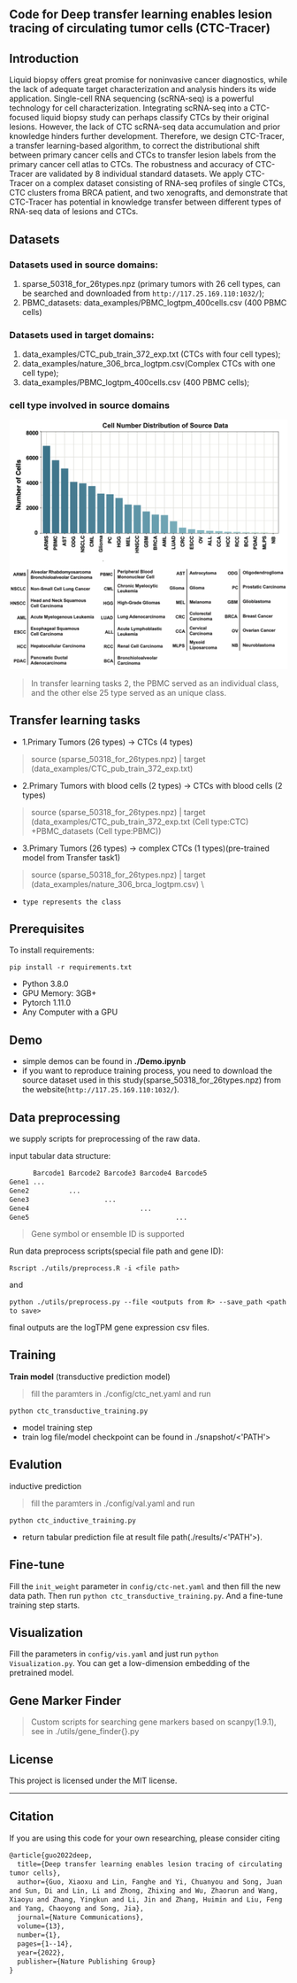 
## Code for **Deep transfer learning enables lesion tracing of circulating tumor cells (CTC-Tracer)**
## Introduction
Liquid biopsy offers great promise for noninvasive cancer diagnostics, while the lack of adequate target characterization and analysis hinders its wide application. Single-cell RNA sequencing (scRNA-seq) is a powerful technology for cell characterization. Integrating scRNA-seq into a CTC-focused liquid biopsy study can perhaps classify CTCs by their original lesions. However, the lack of CTC scRNA-seq data accumulation and prior knowledge hinders further development. Therefore, we design CTC-Tracer, a transfer learning-based algorithm, to correct the distributional shift between primary cancer cells and CTCs to transfer lesion labels from the primary cancer cell atlas to CTCs. The robustness and accuracy of CTC-Tracer are validated by 8 individual standard datasets. We apply CTC-Tracer on a complex dataset consisting of RNA-seq profiles of single CTCs, CTC clusters froma BRCA patient, and two xenografts, and demonstrate that CTC-Tracer has potential in knowledge transfer between different types of RNA-seq data of lesions and CTCs.

## Datasets
### Datasets used in source domains:
1. sparse_50318_for_26types.npz (primary tumors with 26 cell types, can be searched and downloaded from `http://117.25.169.110:1032/`);
2. PBMC_datasets: data_examples/PBMC_logtpm_400cells.csv (400 PBMC cells)
### Datasets used in target domains:
1. data_examples/CTC_pub_train_372_exp.txt (CTCs with four cell types);
2. data_examples/nature_306_brca_logtpm.csv(Complex CTCs with one cell type);
3. data_examples/PBMC_logtpm_400cells.csv (400 PBMC cells);
### cell type involved in source domains
![](./fig/fig1.png "cell types")
> In transfer learning tasks 2, the PBMC served as an individual class, and the other else 25 type served as an unique class.
## Transfer learning tasks
 - 1.Primary Tumors (26 types) -> CTCs (4 types)
 > source (sparse_50318_for_26types.npz) | target (data_examples/CTC_pub_train_372_exp.txt)
 - 2.Primary Tumors with blood cells (2 types) -> CTCs with blood cells (2 types)
 > source (sparse_50318_for_26types.npz) | target (data_examples/CTC_pub_train_372_exp.txt (Cell type:CTC) +PBMC_datasets (Cell type:PBMC))
 - 3.Primary Tumors (26 types) -> complex CTCs (1 types)(pre-trained model from Transfer task1)
 > source (sparse_50318_for_26types.npz) | target
 (data_examples/nature_306_brca_logtpm.csv) \

- `type represents the class`
## Prerequisites

To install requirements:

```setup
pip install -r requirements.txt
```

- Python 3.8.0
- GPU Memory: 3GB+
- Pytorch 1.11.0
- Any Computer with a GPU

## Demo
- simple demos can be found in **./Demo.ipynb**
- if you want to reproduce training process, you need to download the source dataset used in this study(sparse_50318_for_26types.npz) from the website(`http://117.25.169.110:1032/`).

## Data preprocessing
we supply scripts for preprocessing of the raw data. 



input tabular data structure: 
```
      Barcode1 Barcode2 Barcode3 Barcode4 Barcode5
Gene1 ...
Gene2          ...     
Gene3                   ...
Gene4                            ...
Gene5                                     ...
```
> Gene symbol or ensemble ID is supported

Run data preprocess scripts(special file path and gene ID):
```
Rscript ./utils/preprocess.R -i <file path>
```
and
```
python ./utils/preprocess.py --file <outputs from R> --save_path <path to save>
```
final outputs are the logTPM gene expression csv files.
## Training
**Train model** (transductive prediction model)
> fill the paramters in ./config/ctc_net.yaml and run 
```
python ctc_transductive_training.py
```
- model training step
- train log file/model checkpoint can be found in ./snapshot/<'PATH'>

## Evalution 
inductive prediction
> fill the paramters in ./config/val.yaml and run
```
python ctc_inductive_training.py
```
- return tabular prediction file at result file path(./results/<'PATH'>).

## Fine-tune
Fill the `init_weight` parameter in `config/ctc-net.yaml` and then fill the new data path. Then run `python ctc_transductive_training.py`. And a fine-tune training step starts.
## Visualization
Fill the parameters in `config/vis.yaml` and just run `python Visualization.py`. You can get a low-dimension embedding of the pretrained model.
## Gene Marker Finder
> Custom scripts for searching gene markers based on scanpy(1.9.1), see in ./utils/gene_finder{}.py
## License
This project is licensed under the MIT license.
- - -
## Citation
If you are using this code for your own researching, please consider citing
```
@article{guo2022deep,
  title={Deep transfer learning enables lesion tracing of circulating tumor cells},
  author={Guo, Xiaoxu and Lin, Fanghe and Yi, Chuanyou and Song, Juan and Sun, Di and Lin, Li and Zhong, Zhixing and Wu, Zhaorun and Wang, Xiaoyu and Zhang, Yingkun and Li, Jin and Zhang, Huimin and Liu, Feng and Yang, Chaoyong and Song, Jia},
  journal={Nature Communications},
  volume={13},
  number={1},
  pages={1--14},
  year={2022},
  publisher={Nature Publishing Group}
}
```
